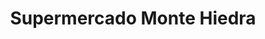 ---
title: "Supermercado Monte Hiedra"
url: /san-pablo/supermercado-monte-hiedra/
shop: supermercado
---